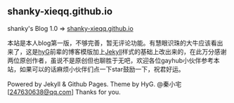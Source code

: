 ##  shanky-xieqq.github.io
shanky's Blog 1.0 => [shanky-xieqq.github.io](http://blog.shanky.cn)
>
>

本站是本人blog第一版，不够完善，暂无评论功能。有慧眼识珠的大牛应该看出来了，这是[hyG](https://github.com/Gaohaoyang)前辈的博客模版加上[Jekyll](https://jekyllrb.com/)样式的基础上改出来的，在此万分感谢两位原创作者，虽说不是原创但也聊胜于无吧，欢迎各位gayhub小伙伴参考本站，如果可以的话麻烦小伙伴们点一下star鼓励一下，祝君好运。

>
Powered by Jekyll & Github Pages. Theme by HyG. @秦小宅[247630638@qq.com]
Thanks for you.
